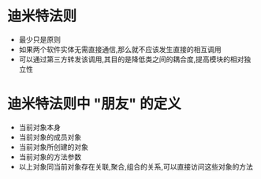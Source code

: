 # 迪米特法则
* 最少只是原则
* 如果两个软件实体无需直接通信,那么就不应该发生直接的相互调用
* 可以通过第三方转发该调用,其目的是降低类之间的耦合度,提高模块的相对独立性
# 迪米特法则中 "朋友" 的定义
* 当前对象本身
* 当前对象的成员对象
* 当前对象所创建的对象
* 当前对象的方法参数
* 以上对象同当前对象存在关联,聚合,组合的关系,可以直接访问这些对象的方法